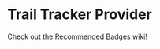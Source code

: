 # Trail Tracker Provider

Check out the [Recommended Badges wiki](https://github.com/RecommendedBadges/RecommendedBadges/wiki)!